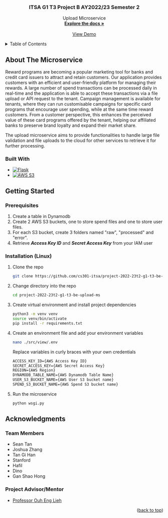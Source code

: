 <a name="readme-top"></a>


<!-- PROJECT LOGO -->
<br />
<div align="center">
<h3 align="center">ITSA G1 T3 Project B AY2022/23 Semester 2</h3>

  <p align="center">
    Upload Microservice
    <br />
    <a href="https://itsa-t3-upload-ms.stoplight.io/docs/upload-ms/branches/main/9ae56e8b59f9f-upload-ms"><strong>Explore the docs »</strong></a>
    <br />
    <br />
    <a href="https://www.itsag1t3.com">View Demo</a>
  </p>
</div>


<!-- TABLE OF CONTENTS -->
<details>
  <summary>Table of Contents</summary>
  <ol>
    <li>
      <a href="#about-the-project">About The Project</a>
      <ul>
        <li><a href="#built-with">Built With</a></li>
      </ul>
    </li>
    <li>
      <a href="#getting-started">Getting Started</a>
      <ul>
        <li><a href="#prerequisites">Prerequisites</a></li>
        <li><a href="#installation">Installation</a></li>
      </ul>
    </li>
    <li><a href="#acknowledgments">Acknowledgments</a></li>
  </ol>
</details>


<!-- ABOUT THE PROJECT -->
## About The Microservice
Reward programs are becoming a popular marketing tool for banks and credit card issuers to attract and retain customers. Our application provides customers with an efficient and user-friendly platform for managing their rewards. A large number of spend transactions can be processed daily in real-time and the application is able to accept these transactions via a file upload or API request to the tenant. Campaign management is available for tenants, where they can run customisable campaigns for specific card programs that encourage user spending, while at the same time reward customers. From a customer perspective, this enhances the perceived value of these card programs offered by the tenant, helping our affiliated banks to preserve brand loyalty and expand their market share.

The upload microservice aims to provide functionalities to handle large file validation and file uploads to the cloud for other services to retrieve it for further processing.


### Built With

* [![Flask][Flask.com]][Flask-url]
* [![AWS S3][AWS.com]][AWS-url]



<!-- GETTING STARTED -->
## Getting Started
### Prerequisites
1. Create a table in Dynamodb
2. Create 2 AWS S3 buckets, one to store spend files and one to store user files.
3. For each S3 bucket, create 3 folders named "raw", "processed" and "error".
3. Retrieve _**Access Key ID**_ and _**Secret Access Key**_ from your IAM user


### Installation (Linux)
1. Clone the repo
   ```sh
   git clone https://github.com/cs301-itsa/project-2022-23t2-g1-t3-be-upload-ms.git
   ```
2. Change directory into the repo
    ```sh
    cd project-2022-23t2-g1-t3-be-upload-ms
    ```
3. Create virtual environment and install project dependencies
   ```sh
   python3 -m venv venv
   source venv/bin/activate
   pip install -r requirements.txt
   ```
4. Create an environment file and add your environment variables
   ```sh
   nano ./src/view/.env
   ```
   Replace variables in curly braces with your own credentials
   ```txt
   ACCESS_KEY_ID={AWS Access Key ID}
   SECRET_ACCESS_KEY={AWS Secret Access Key}
   REGION={AWS Region}
   DYNAMODB_TABLE_NAME={AWS Dynamodb Table Name}
   USER_S3_BUCKET_NAME={AWS User S3 bucket name}
   SPEND_S3_BUCKET_NAME={AWS Spend S3 bucket name}
   ```
5. Run the microservice
   ```sh
   python wsgi.py
   ```
<!-- ACKNOWLEDGMENTS -->
## Acknowledgments

### Team Members
* Sean Tan
* Joshua Zhang
* Tan Gi Han
* Stanford
* Hafil
* Dino
* Gan Shao Hong

### Project Advisor/Mentor
* [Professor Ouh Eng Lieh](https://www.linkedin.com/in/eng-lieh-ouh/?originalSubdomain=sg)

<p align="right">(<a href="#readme-top">back to top</a>)</p>

[AWS-url]: https://aws.amazon.com/s3/
[AWS.com]: https://img.shields.io/badge/Amazon_AWS-232F3E?style=for-the-badge&logo=amazon-aws&logoColor=white
[Flask-url]: https://flask.palletsprojects.com/en/2.2.x/
[Flask.com]: https://img.shields.io/badge/Flask-000000?style=for-the-badge&logo=flask&logoColor=white